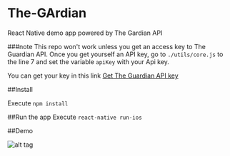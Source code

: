 # The-GArdian
React Native demo app powered by The Gardian API

###note
This repo won't work unless you get an access key to The Guardian API. 
Once you get yourself an API key, go to ```./utils/core.js``` to the line 7 and set the variable ``apiKey`` with your Api key. 

You can get your key in this link [Get The Guardian API key](http://open-platform.theguardian.com/access/#get-access)

##Install 


Execute `npm install`

##Run the app
Execute `react-native run-ios`

##Demo

![alt tag](https://github.com/teseo/the-gardian/raw/master/assets/demoApp.gif)
